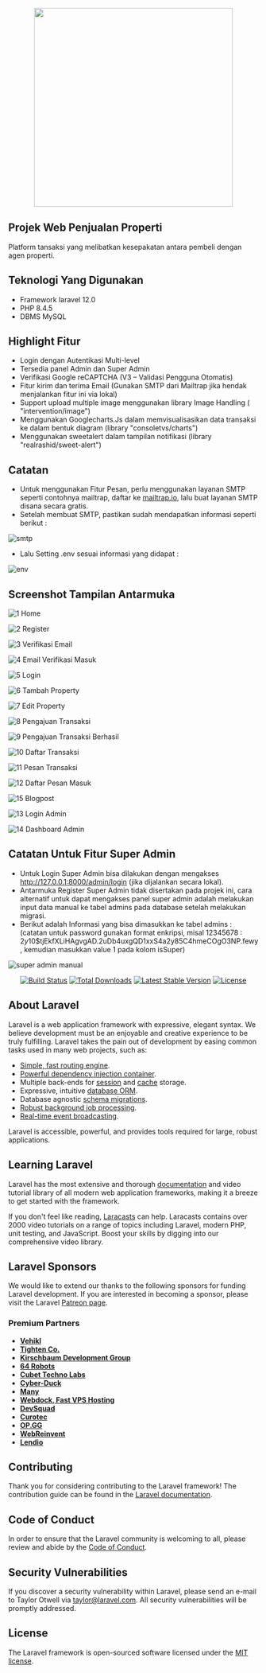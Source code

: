 <p align="center"><a href="https://laravel.com" target="_blank"><img src="https://raw.githubusercontent.com/laravel/art/master/logo-lockup/5%20SVG/2%20CMYK/1%20Full%20Color/laravel-logolockup-cmyk-red.svg" width="400"></a></p>

## Projek Web Penjualan Properti

Platform tansaksi yang melibatkan kesepakatan antara pembeli dengan agen properti.

## Teknologi Yang Digunakan

- Framework laravel 12.0
- PHP 8.4.5
- DBMS MySQL

## Highlight Fitur

- Login dengan Autentikasi Multi-level
- Tersedia panel Admin dan Super Admin
- Verifikasi Google reCAPTCHA (V3 – Validasi Pengguna Otomatis) 
- Fitur kirim dan terima Email (Gunakan SMTP dari Mailtrap jika hendak menjalankan fitur ini via lokal)
- Support upload multiple image menggunakan library Image Handling ( "intervention/image")
- Menggunakan Googlecharts.Js dalam memvisualisasikan data transaksi ke dalam bentuk diagram (library "consoletvs/charts")
- Menggunakan sweetalert dalam tampilan notifikasi (library "realrashid/sweet-alert")

## Catatan

- Untuk menggunakan Fitur Pesan, perlu menggunakan layanan SMTP seperti contohnya mailtrap, daftar ke [mailtrap.io](https://mailtrap.io/), lalu buat layanan SMTP disana secara gratis.
- Setelah membuat SMTP, pastikan sudah mendapatkan informasi seperti berikut :

![smtp](https://user-images.githubusercontent.com/60762912/171605856-20ef75ea-e2cb-459d-9a24-ef7c5f9bc85f.PNG)

- Lalu Setting .env sesuai informasi yang didapat :

![env](https://user-images.githubusercontent.com/60762912/171605874-405c8f6d-e123-494d-802c-e34cf6226f9e.PNG)

## Screenshot Tampilan Antarmuka

![1  Home](https://user-images.githubusercontent.com/60762912/171592715-80036c85-820f-4ca0-9615-a063f07046bd.png)

![2  Register](https://user-images.githubusercontent.com/60762912/170884935-8443a64c-78eb-4d81-999d-119bb970f322.png)

![3  Verifikasi Email](https://user-images.githubusercontent.com/60762912/170884939-269dac79-e5a0-49ef-acfc-9e23222a8e4b.png)

![4  Email Verifikasi Masuk](https://user-images.githubusercontent.com/60762912/170884940-6a1eddf7-effe-45e9-8b31-7a4b47bdc4fc.png)

![5  Login](https://user-images.githubusercontent.com/60762912/170884941-001414bc-9a51-41fb-a9a6-a611ae59402e.png)

![6  Tambah Property](https://user-images.githubusercontent.com/60762912/170884942-a71e3fd0-795b-475f-b7f0-65541da04561.png)

![7  Edit Property](https://user-images.githubusercontent.com/60762912/171574269-23987006-3eb5-4f79-aefc-85600e026750.png)

![8  Pengajuan Transaksi](https://user-images.githubusercontent.com/60762912/170884956-4d4dcba3-4945-473f-8fe0-4b53299ccc95.png)

![9  Pengajuan Transaksi Berhasil](https://user-images.githubusercontent.com/60762912/171609901-6edf6d96-5ed7-402e-adf5-5b456d576688.png)

![10  Daftar Transaksi](https://user-images.githubusercontent.com/60762912/170884967-9b636c41-1404-4c9e-9c46-6deddf8bf7bd.png)

![11  Pesan Transaksi](https://user-images.githubusercontent.com/60762912/171592814-a7eacb8c-5976-46f5-8617-55298746b565.png)

![12  Daftar Pesan Masuk](https://user-images.githubusercontent.com/60762912/171573151-c4313b50-550e-42c3-a877-cbe23bdf792a.png)

![15  Blogpost](https://user-images.githubusercontent.com/60762912/171573088-6377ed5b-9f6d-4911-9ee3-8e2c75a23385.png)

![13  Login Admin](https://user-images.githubusercontent.com/60762912/170884976-3a09247a-3a71-4eb0-84c4-7dcf57376d99.png)

![14  Dashboard Admin](https://user-images.githubusercontent.com/60762912/171573080-ab07aca1-d694-4855-8668-1c7cba5b4c1a.png)

## Catatan Untuk Fitur Super Admin

- Untuk Login Super Admin bisa dilakukan dengan mengakses http://127.0.0.1:8000/admin/login (jika dijalankan secara lokal).
- Antarmuka Register Super Admin tidak disertakan pada projek ini, cara alternatif untuk dapat mengakses panel super admin adalah melakukan input data manual ke tabel admins pada database setelah melakukan migrasi.
- Berikut adalah Informasi yang bisa dimasukkan ke tabel admins : (catatan untuk password gunakan format enkripsi, misal 12345678 : $2y$10$tjEkfXLiHAgvgAD.2uDb4uxgQD1xxS4a2y85C4hmeCOgO3NP.fewy , kemudian masukkan value 1 pada kolom isSuper)

![super admin manual](https://user-images.githubusercontent.com/60762912/171594659-f678061b-94ab-4164-b213-e0ad207c8706.PNG)

<p align="center">
<a href="https://travis-ci.org/laravel/framework"><img src="https://travis-ci.org/laravel/framework.svg" alt="Build Status"></a>
<a href="https://packagist.org/packages/laravel/framework"><img src="https://img.shields.io/packagist/dt/laravel/framework" alt="Total Downloads"></a>
<a href="https://packagist.org/packages/laravel/framework"><img src="https://img.shields.io/packagist/v/laravel/framework" alt="Latest Stable Version"></a>
<a href="https://packagist.org/packages/laravel/framework"><img src="https://img.shields.io/packagist/l/laravel/framework" alt="License"></a>
</p>

## About Laravel

Laravel is a web application framework with expressive, elegant syntax. We believe development must be an enjoyable and creative experience to be truly fulfilling. Laravel takes the pain out of development by easing common tasks used in many web projects, such as:

- [Simple, fast routing engine](https://laravel.com/docs/routing).
- [Powerful dependency injection container](https://laravel.com/docs/container).
- Multiple back-ends for [session](https://laravel.com/docs/session) and [cache](https://laravel.com/docs/cache) storage.
- Expressive, intuitive [database ORM](https://laravel.com/docs/eloquent).
- Database agnostic [schema migrations](https://laravel.com/docs/migrations).
- [Robust background job processing](https://laravel.com/docs/queues).
- [Real-time event broadcasting](https://laravel.com/docs/broadcasting).

Laravel is accessible, powerful, and provides tools required for large, robust applications.

## Learning Laravel

Laravel has the most extensive and thorough [documentation](https://laravel.com/docs) and video tutorial library of all modern web application frameworks, making it a breeze to get started with the framework.

If you don't feel like reading, [Laracasts](https://laracasts.com) can help. Laracasts contains over 2000 video tutorials on a range of topics including Laravel, modern PHP, unit testing, and JavaScript. Boost your skills by digging into our comprehensive video library.

## Laravel Sponsors

We would like to extend our thanks to the following sponsors for funding Laravel development. If you are interested in becoming a sponsor, please visit the Laravel [Patreon page](https://patreon.com/taylorotwell).

### Premium Partners

- **[Vehikl](https://vehikl.com/)**
- **[Tighten Co.](https://tighten.co)**
- **[Kirschbaum Development Group](https://kirschbaumdevelopment.com)**
- **[64 Robots](https://64robots.com)**
- **[Cubet Techno Labs](https://cubettech.com)**
- **[Cyber-Duck](https://cyber-duck.co.uk)**
- **[Many](https://www.many.co.uk)**
- **[Webdock, Fast VPS Hosting](https://www.webdock.io/en)**
- **[DevSquad](https://devsquad.com)**
- **[Curotec](https://www.curotec.com/services/technologies/laravel/)**
- **[OP.GG](https://op.gg)**
- **[WebReinvent](https://webreinvent.com/?utm_source=laravel&utm_medium=github&utm_campaign=patreon-sponsors)**
- **[Lendio](https://lendio.com)**

## Contributing

Thank you for considering contributing to the Laravel framework! The contribution guide can be found in the [Laravel documentation](https://laravel.com/docs/contributions).

## Code of Conduct

In order to ensure that the Laravel community is welcoming to all, please review and abide by the [Code of Conduct](https://laravel.com/docs/contributions#code-of-conduct).

## Security Vulnerabilities

If you discover a security vulnerability within Laravel, please send an e-mail to Taylor Otwell via [taylor@laravel.com](mailto:taylor@laravel.com). All security vulnerabilities will be promptly addressed.

## License

The Laravel framework is open-sourced software licensed under the [MIT license](https://opensource.org/licenses/MIT).
